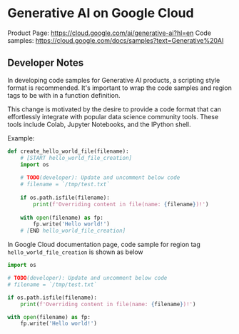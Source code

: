 # Generative AI on Google Cloud

Product Page: https://cloud.google.com/ai/generative-ai?hl=en
Code samples: https://cloud.google.com/docs/samples?text=Generative%20AI

## Developer Notes

In developing code samples for Generative AI products, a scripting style format is recommended. It's important to wrap the code samples and region tags to be with in a function definition.

This change is motivated by the desire to provide a code format that can effortlessly integrate with popular data science community tools. These tools include Colab, Jupyter Notebooks, and the IPython shell.

Example:

```python
def create_hello_world_file(filename):
    # [START hello_world_file_creation]
    import os
    
    # TODO(developer): Update and uncomment below code
    # filename = `/tmp/test.txt`
    
    if os.path.isfile(filename):
        print(f'Overriding content in file(name: {filename})!')
    
    with open(filename) as fp:
        fp.write('Hello world!')
    # [END hello_world_file_creation]
```

In Google Cloud documentation page, code sample for region tag `hello_world_file_creation` is shown as below

```python
import os

# TODO(developer): Update and uncomment below code
# filename = `/tmp/test.txt`

if os.path.isfile(filename):
    print(f'Overriding content in file(name: {filename})!')

with open(filename) as fp:
    fp.write('Hello world!')
```






